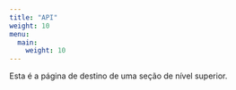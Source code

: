 ```yaml
---
title: "API"
weight: 10
menu:
  main:
    weight: 10
---
```


Esta é a página de destino de uma seção de nível superior.
